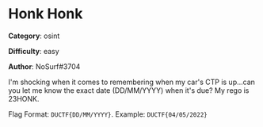 Honk Honk
============

**Category**: osint

**Difficulty**: easy

**Author**: NoSurf#3704

I'm shocking when it comes to remembering when my car's CTP is up...can you let me know the exact date (DD/MM/YYYY) when it's due? My rego is 23HONK.

Flag Format: `DUCTF{DD/MM/YYYY}`. Example: `DUCTF{04/05/2022}`
